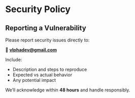 # Security Policy

## Reporting a Vulnerability

Please report security issues directly to:

📧 **vlphadev@gmail.com**

Include:

-   Description and steps to reproduce
-   Expected vs actual behavior
-   Any potential impact

We’ll acknowledge within **48 hours** and handle responsibly.
